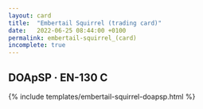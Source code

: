 ```yaml
---
layout: card
title:  "Embertail Squirrel (trading card)"
date:   2022-06-25 08:44:00 +0100
permalink: embertail-squirrel_(card)
incomplete: true
---
```


## DOApSP &middot; EN-130 C

{% include templates/embertail-squirrel-doapsp.html %}